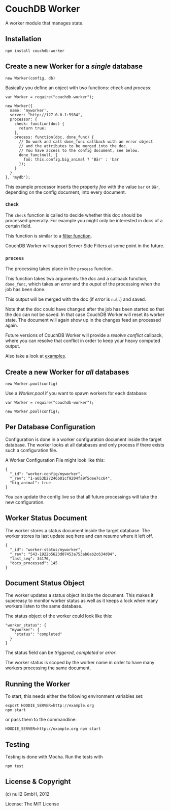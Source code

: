 # CouchDB Worker

A worker module that manages state.


## Installation


    npm install couchdb-worker


## Create a new Worker for a _single_ database

    new Worker(config, db)


Basically you define an object with two functions: _check_ and _process_:

    var Worker = require("couchdb-worker");

    new Worker({
      name: 'myworker',
      server: "http://127.0.0.1:5984",
      processor: {
        check: function(doc) {
          return true;
        },
        process: function(doc, done_func) {
          // Do work and call done_func callback with an error object
          // and the attributes to be merged into the doc.
          // You have access to the config document, see below.
          done_func(null, {
            foo: this.config.big_animal ? 'Bär' : 'bar'
          });
        }
      }
    }, 'mydb');


This example processor inserts the property _foo_ with the value `bar` or `Bär`,
depending on the config document, into every document.


### `Check`

The `check` function is called to decide whether this doc should be processed generally.
For example you might only be interested in docs of a certain field.

This function is similar to a [filter function](http://guide.couchdb.org/draft/notifications.html#filters).

CouchDB Worker will support Server Side Filters at some point in the future.


### `process`

The processing takes place in the  `process` function.

This function takes two arguments: the _doc_ and a callback function, `done_func`,
which takes an _error_ and the _ouput_ of the processing when the job has been done.

This output will be merged with the doc (if _error_ is `null`) and saved.

Note that the doc could have changed after the job has been started
so that the doc can not be saved. In that case CouchDB Worker will reset its worker state.
The document will again show up in the changes feed an processed again.

Future versions of CouchDB Worker will provide a _resolve conflict_ callback,
where you can resolve that conflict in order to keep your heavy computed output.


Also take a look at [examples](couchdb-worker/tree/master/examples).


## Create a new Worker for _all_ databases

    new Worker.pool(config)


Use a _Worker.pool_ if you want to spawn workers for each database:

    var Worker = require("couchdb-worker");

    new Worker.pool(config);


## Per Database Configuration

Configuration is done in a worker configuration document inside the target database.
The worker looks at all databases and only process if there exists such a configuration file.

A Worker Configuration File might look like this:

    {
      "_id": "worker-config/myworker",
      "_rev": "1-a653b27246b01cf9204fa9f5dee7cc64",
      "big_animal": true
    }

You can update the config live so that all future processings will take the new configuration.


## Worker Status Document

The worker stores a status document inside the target database.
The worker stores its last update seq here and can resume where it left off.

    {
      "_id": "worker-status/myworker",
      "_rev": "543-1922b5623d07453a753ab6ab2c634d04",
      "last_seq": 34176,
      "docs_processed": 145
    }


## Document Status Object

The worker updates a status object inside the document.
This makes it supereasy to monitor worker status as well as
it keeps a lock when many workers listen to the same database.

The status object of the worker could look like this:

    "worker_status": {
      "myworker": {
        "status": "completed"
      }
    }

The status field can be _triggered_, _completed_ or _error_.

The worker status is scoped by the worker name in order to have many workers
processing the same document.


## Running the Worker

To start, this needs either the following environment variables set:

    export HOODIE_SERVER=http://example.org
    npm start


or pass them to the commandline:

    HOODIE_SERVER=http://example.org npm start


## Testing

Testing is done with Mocha. Run the tests with

    npm test



## License & Copyright

(c) null2 GmbH, 2012

License: The MIT License
